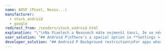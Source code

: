 ```yaml
---
name: AOSP (Pixel, Nexus...)
manufacturer:
  - stock_android
  - google
redirect_from: /vendors/stock_android.html
explanation: "\"\nNa Pixelech a Nexusech máte nejmenší šanci, že se něco pokazí s procesy na pozadí, ale i tak existuje\nněkolik věcí, které je potřeba zkontrolovat!\nOd zavedení [Doze módu](https://developer.android.com/training/monitoring-device state/doze-standby) v Android 6+ již některé věci nejsou možné nebo mají paradoxně větší spotřebu baterie než předtím (např. shromažďování dat ze senzoru prostřednictvím dávkování senzoru,viz [Řešení pro vývojáře](#dev-solution)) - u aplikací využívající takové funkcionality možná budete muset aplikaci vyřadit z optimalizace baterie, aby fungovala správně.\nso a serious Doze mode bug in Android 6.0 that prevented foreground services from doing their intended job (see [Solution for devs](#dev-solution) for workaround), but luckily this was later fixed in 7.0.\nAfter Android 8, users or even the system (Adaptive battery in Android 9) can decide to prevent your app's background processes from working and you may need to check the Background restrictions (or limits) option in your phone settings."
user_solution: "## Android P\nThere's a special option in **Settings > Apps > Your app > Advanced > Battery > Background restrictions**. If users accidentally enable this option, it will break their apps. And users do enable that option!\n## Pie and pre-Pie\nIf you see background processing issues, overall it is a good idea to make your app _not battery optimized_ to ensure it gets the freedom it needs to perform in the background.\nFor that:\n1. Go to **Settings > Apps > Your app > Advanced > Battery > Battery optimization**\n2. Change view to **All apps**\n3. Search for your app\n4. Choose **Not optimized**\n## Android O\nMake sure **Settings > Apps > Your app > Advanced > Battery > Background limitations** is not enabled. If the app is not yet optimized for Oreo API level it will break their background processing.\n## If all fails\nIf all fails you can turn doze mode completely off in **Settings > Developer options**. (If you don't know how to enable developer options, a web search-engine should help.)"
developer_solution: "## Android P Background restriction\nFor apps whose core functionality is background processing this option basically means 'Break the app core functionality' and this is not always obvious for users. You would be surprised how many support cases we look back on having spent hours debugging, only to find users enabled this. In our opinion this option is unnecessary or even evil. If users don't want the app to do its job, they can still force close or uninstall. Maybe this is a matter of naming as most users don't know what are background processes, but I guess whatever you do in terms of explanation it is so hard to understand (even for experienced users) what are all the consequences of this that there always will be people enabling it unintentionally.\n## Doze mode\nSome background processing scenarios are not possible anymore with Doze mode. For example low battery sensor logging\nusing sensor batching is no longer possible, due to the 9 minute limit on consecutive alarms. The only workaround is keeping a partial wake lock all the time, which means dramatically more battery is consumed for the same job.\nOr, a nasty hack to schedule a user-visible alarm though the setAlarmClock() method which can trigger more often.\nTips:\n* You can ask the user to make your app _not battery optimized_. See [https://developer.android.com/training/monitoring-device-state/doze-standby](https://developer.android.com/training/monitoring-device-state/doze-standby)\n## Android 6.0\nA serious bug in Doze mode in Android 6.0 which we (authors of this site) reported to Google (Dianne Hackborn) during the 6.0 BETA does not allow foreground services to keep a wake lock every time an activity or a broadcast receiver kicks in, see [https://plus.google.com/+AndroidDevelopers/posts/94jCkmG4jff](https://web.archive.org/web/20181030095832/https://plus.google.com/+AndroidDevelopers/posts/94jCkmG4jff) and search for Petr Nalevka and Dianne Hackborn.\nA workaround is to keep your foreground service in a separate process without any other Android components (read Activities, Receivers, Services…) in that process. This workaround is needed for all Android 6.0 devices but not needed on later devices where this is already fixed."
---
```


